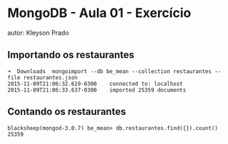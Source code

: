 # MongoDB - Aula 01 - Exercício
autor: Kleyson Prado

## Importando os restaurantes

```
➜  Downloads  mongoimport --db be_mean --collection restaurantes --file restaurantes.json  
2015-11-09T21:06:32.619-0300	connected to: localhost
2015-11-09T21:06:33.637-0300	imported 25359 documents
```

## Contando os restaurantes

```
blacksheep(mongod-3.0.7) be_mean> db.restaurantes.find({}).count()
25359
```


